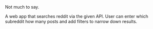 Not much to say.

A web app that searches reddit via the given API. User can enter which subreddit how many posts and add filters to narrow down results.

